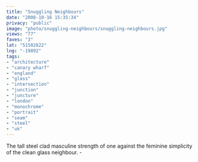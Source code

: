 ```yaml
---
title: "Snuggling Neighbours"
date: "2008-10-16 15:35:34"
privacy: "public"
image: "photo/snuggling-neighbours/snuggling-neighbours.jpg"
views: "77"
faves: "3"
lat: "51502822"
lng: "-19892"
tags:
- "architecture"
- "canary wharf"
- "england"
- "glass"
- "intersection"
- "junction"
- "juncture"
- "london"
- "monochrome"
- "portrait"
- "seam"
- "steel"
- "uk"
---
```

The tall steel clad masculine strength of one against the feminine simplicity of the clean glass neighbour. - <a href="/photos/2008/10/16/snuggling-neighbours"></a>
